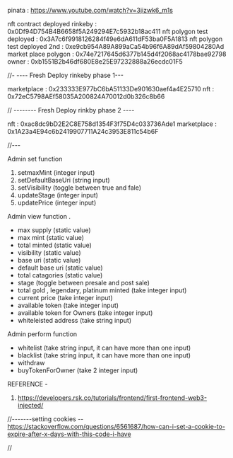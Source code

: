 pinata : https://www.youtube.com/watch?v=3jizwk6_m1s

nft contract deployed rinkeby : 0x0Df94D754B4B6658f5A249294E7c5932b18ac411 
nft polygon test deployed : 0x3A7c6f9918126284f49e6dA611dF53ba0F5A1813
nft polygon test deployed 2nd : 0xe9cb954A89A899aCa54b96f6A89dAf59804280Ad
market place polygon : 0x74e7217645d6377b145d4f2068ac4178bae92798
owner  : 0xb1551B2b46df680E8e25E97232888a26ecdc01F5

//- ---- Fresh Deploy rinkeby phase 1---

marketplace : 0x233333E977bC6bA51133De901630aef4a4E25710
nft : 0x72eC5798AEf58035A200824A70012d0b326c8b66

// -------- Fresh Deploy rinkby phase 2 ----

nft : 0xac8dc9bD2E2C8E758d1354F3f75D4c033736Ade1
marketplace : 0x1A23a4E94c6b2419907711A24c3953E811c54b6F


//---

Admin set function 
1. setmaxMint (integer input)
2. setDefaultBaseUri (string input)
3. setVisibility (toggle between true and fale)
4. updateStage (integer input)
5. updatePrice (integer input)



Admin view function .
* max supply (static value)
* max mint (static value)
* total minted (static value)
* visibility (static value)
* base uri (static value)
* default base uri (static value)
* total catagories (static value)
* stage (toggle between presale and post sale)
* total gold , legendary, platinum minted (take integer input)
* current price (take integer input)
* available token (take integer input)
* available token for Owners (take integer input)
* whiteleisted address (take string input)

Admin perform function 

* whitelist (take string input, it can have more than one input)
* blacklist (take string input, it can have more than one input)
* withdraw 
* buyTokenForOwner (take 2 integer input)


REFERENCE - 
1. https://developers.rsk.co/tutorials/frontend/first-frontend-web3-injected/


//-------setting cookies --
https://stackoverflow.com/questions/6561687/how-can-i-set-a-cookie-to-expire-after-x-days-with-this-code-i-have

//